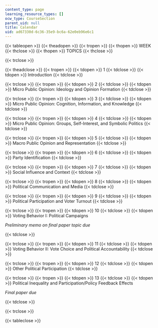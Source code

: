 ```yaml
---
content_type: page
learning_resource_types: []
ocw_type: CourseSection
parent_uid: null
title: Calendar
uid: ad67330d-6c36-35e9-bc6a-62e0eb96e6c1
---
```


{{< tableopen >}}
{{< theadopen >}}
{{< tropen >}}
{{< thopen >}}
WEEK
{{< thclose >}}
{{< thopen >}}
TOPICS
{{< thclose >}}

{{< trclose >}}

{{< theadclose >}}
{{< tropen >}}
{{< tdopen >}}
1
{{< tdclose >}}
{{< tdopen >}}
Introduction
{{< tdclose >}}

{{< trclose >}}
{{< tropen >}}
{{< tdopen >}}
2
{{< tdclose >}}
{{< tdopen >}}
Micro Public Opinion: Ideology and Opinion Formation
{{< tdclose >}}

{{< trclose >}}
{{< tropen >}}
{{< tdopen >}}
3
{{< tdclose >}}
{{< tdopen >}}
Micro Public Opinion: Cognition, Information, and Knowledge
{{< tdclose >}}

{{< trclose >}}
{{< tropen >}}
{{< tdopen >}}
4
{{< tdclose >}}
{{< tdopen >}}
Micro Public Opinion: Groups, Self-Interest, and Symbolic Politics
{{< tdclose >}}

{{< trclose >}}
{{< tropen >}}
{{< tdopen >}}
5
{{< tdclose >}}
{{< tdopen >}}
Macro Public Opinion and Representation
{{< tdclose >}}

{{< trclose >}}
{{< tropen >}}
{{< tdopen >}}
6
{{< tdclose >}}
{{< tdopen >}}
Party Identification
{{< tdclose >}}

{{< trclose >}}
{{< tropen >}}
{{< tdopen >}}
7
{{< tdclose >}}
{{< tdopen >}}
Social Influence and Context
{{< tdclose >}}

{{< trclose >}}
{{< tropen >}}
{{< tdopen >}}
8
{{< tdclose >}}
{{< tdopen >}}
Political Communication and Media
{{< tdclose >}}

{{< trclose >}}
{{< tropen >}}
{{< tdopen >}}
9
{{< tdclose >}}
{{< tdopen >}}
Political Participation and Voter Turnout
{{< tdclose >}}

{{< trclose >}}
{{< tropen >}}
{{< tdopen >}}
10
{{< tdclose >}}
{{< tdopen >}}
Voting Behavior I: Political Campaigns

_Preliminary memo on final paper topic due_


{{< tdclose >}}

{{< trclose >}}
{{< tropen >}}
{{< tdopen >}}
11
{{< tdclose >}}
{{< tdopen >}}
Voting Behavior II: Vote Choice and Political Accountability
{{< tdclose >}}

{{< trclose >}}
{{< tropen >}}
{{< tdopen >}}
12
{{< tdclose >}}
{{< tdopen >}}
Other Political Participation
{{< tdclose >}}

{{< trclose >}}
{{< tropen >}}
{{< tdopen >}}
13
{{< tdclose >}}
{{< tdopen >}}
Political Inequality and Participation/Policy Feedback Effects

_Final paper due_


{{< tdclose >}}

{{< trclose >}}

{{< tableclose >}}